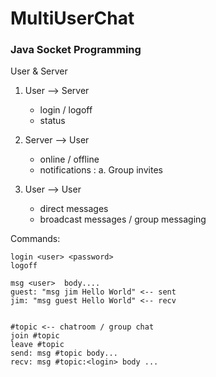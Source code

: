 # MultiUserChat

### Java Socket Programming

User & Server

1. User --> Server

    * login / logoff
    * status

2. Server --> User

    * online / offline
    * notifications :
         a. Group invites

3. User --> User

    * direct messages
    * broadcast messages / group messaging


Commands:

    login <user> <password>
    logoff

    msg <user>  body....
    guest: "msg jim Hello World" <-- sent
    jim: "msg guest Hello World" <-- recv


    #topic <-- chatroom / group chat
    join #topic
    leave #topic
    send: msg #topic body...
    recv: msg #topic:<login> body ...
